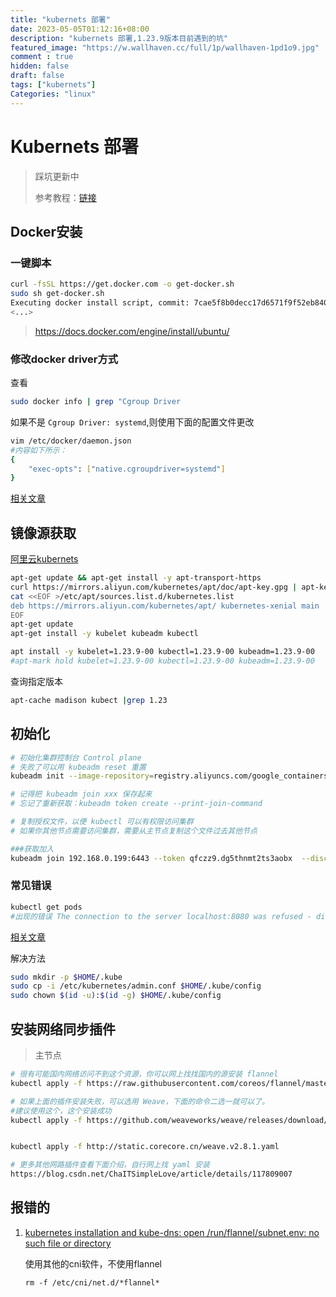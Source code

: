 ```yaml
---
title: "kubernets 部署"
date: 2023-05-05T01:12:16+08:00
description: "kubernets 部署,1.23.9版本目前遇到的坑"
featured_image: "https://w.wallhaven.cc/full/1p/wallhaven-1pd1o9.jpg"
comment : true
hidden: false
draft: false
tags: ["kubernets"]
Categories: "linux"
---
```


# Kubernets 部署
> 踩坑更新中
>
> 参考教程：[链接](https://k8s.easydoc.net/docs/dRiQjyTY/28366845/6GiNOzyZ/nd7yOvdY)
## Docker安装

### 一键脚本

~~~bash
curl -fsSL https://get.docker.com -o get-docker.sh
sudo sh get-docker.sh
Executing docker install script, commit: 7cae5f8b0decc17d6571f9f52eb840fbc13b2737
<...>
~~~
>https://docs.docker.com/engine/install/ubuntu/

### 修改docker driver方式
查看   
~~~bash
sudo docker info | grep "Cgroup Driver
~~~

如果不是 `Cgroup Driver: systemd`,则使用下面的配置文件更改

~~~bash
vim /etc/docker/daemon.json
#内容如下所示：
{
    "exec-opts": ["native.cgroupdriver=systemd"]
}
~~~
[相关文章](https://developer.aliyun.com/article/981452)

## 镜像源获取

[阿里云kubernets](https://developer.aliyun.com/mirror/kubernetes)

~~~bash
apt-get update && apt-get install -y apt-transport-https
curl https://mirrors.aliyun.com/kubernetes/apt/doc/apt-key.gpg | apt-key add - 
cat <<EOF >/etc/apt/sources.list.d/kubernetes.list
deb https://mirrors.aliyun.com/kubernetes/apt/ kubernetes-xenial main
EOF
apt-get update
apt-get install -y kubelet kubeadm kubectl

apt install -y kubelet=1.23.9-00 kubectl=1.23.9-00 kubeadm=1.23.9-00
#apt-mark hold kubelet=1.23.9-00 kubectl=1.23.9-00 kubeadm=1.23.9-00
~~~

查询指定版本
~~~bash
apt-cache madison kubect |grep 1.23 
~~~



##  初始化
~~~bash
# 初始化集群控制台 Control plane
# 失败了可以用 kubeadm reset 重置
kubeadm init --image-repository=registry.aliyuncs.com/google_containers 

# 记得把 kubeadm join xxx 保存起来
# 忘记了重新获取：kubeadm token create --print-join-command

# 复制授权文件，以便 kubectl 可以有权限访问集群
# 如果你其他节点需要访问集群，需要从主节点复制这个文件过去其他节点

###获取加入
kubeadm join 192.168.0.199:6443 --token qfczz9.dg5thnmt2ts3aobx  --discovery-token-ca-cert-hash sha256:543bdc5b8d07628e4f83b5754c084956058510e8870867f462971604bb7a3859
~~~
### 常见错误
~~~bash
kubectl get pods
#出现的错误 The connection to the server localhost:8080 was refused - did you specify the right host or port? 
~~~
[相关文章](https://stackoverflow.com/questions/45724889/the-connection-to-the-server-localhost8080-was-refused)

解决方法

~~~bash
sudo mkdir -p $HOME/.kube
sudo cp -i /etc/kubernetes/admin.conf $HOME/.kube/config
sudo chown $(id -u):$(id -g) $HOME/.kube/config
~~~

## 安装网络同步插件

>主节点

~~~bash
# 很有可能国内网络访问不到这个资源，你可以网上找找国内的源安装 flannel
kubectl apply -f https://raw.githubusercontent.com/coreos/flannel/master/Documentation/kube-flannel.yml

# 如果上面的插件安装失败，可以选用 Weave，下面的命令二选一就可以了。
#建议使用这个，这个安装成功
kubectl apply -f https://github.com/weaveworks/weave/releases/download/v2.8.1/weave-daemonset-k8s.yaml


kubectl apply -f http://static.corecore.cn/weave.v2.8.1.yaml

# 更多其他网路插件查看下面介绍，自行网上找 yaml 安装
https://blog.csdn.net/ChaITSimpleLove/article/details/117809007
~~~




## 报错的

1. [kubernetes installation and kube-dns: open /run/flannel/subnet.env: no such file or directory](https://stackoverflow.com/questions/40534837/kubernetes-installation-and-kube-dns-open-run-flannel-subnet-env-no-such-file)
   
   使用其他的cni软件，不使用flannel
    
   ~~~
   rm -f /etc/cni/net.d/*flannel*
   ~~~